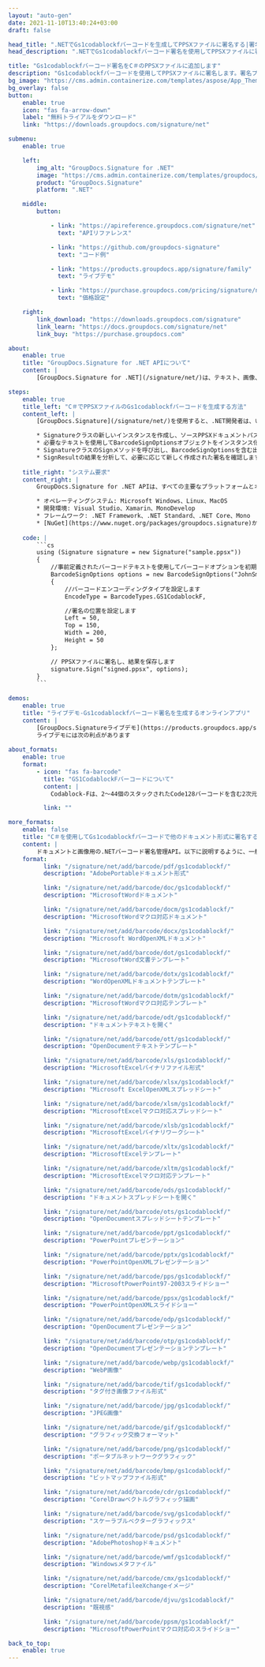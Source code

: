 ```yaml
---
layout: "auto-gen"
date: 2021-11-10T13:40:24+03:00
draft: false

head_title: ".NETでGs1codablockfバーコードを生成してPPSXファイルに署名する|署名文書"
head_description: ".NETでGs1codablockfバーコード署名を使用してPPSXファイルに署名する-人気のあるビジネスドキュメントや画像ファイル形式にバーコードを追加する."

title: "Gs1codablockfバーコード署名をC＃のPPSXファイルに追加します"
description: "Gs1codablockfバーコードを使用してPPSXファイルに署名します。署名プロパティを操作し、ニーズに合ったドキュメント内で高度な署名オプションを設定します."
bg_image: "https://cms.admin.containerize.com/templates/aspose/App_Themes/V3/images/bg/header1.png"
bg_overlay: false
button:
    enable: true
    icon: "fas fa-arrow-down"
    label: "無料トライアルをダウンロード"
    link: "https://downloads.groupdocs.com/signature/net"

submenu:
    enable: true

    left:
        img_alt: "GroupDocs.Signature for .NET"
        image: "https://cms.admin.containerize.com/templates/groupdocs/images/product-logos/90x90-noborder/groupdocs-signature-net.png"
        product: "GroupDocs.Signature"
        platform: ".NET"

    middle:
        button:

            - link: "https://apireference.groupdocs.com/signature/net"
              text: "APIリファレンス"

            - link: "https://github.com/groupdocs-signature"
              text: "コード例"

            - link: "https://products.groupdocs.app/signature/family"
              text: "ライブデモ"

            - link: "https://purchase.groupdocs.com/pricing/signature/net"
              text: "価格設定"

    right:
        link_download: "https://downloads.groupdocs.com/signature"
        link_learn: "https://docs.groupdocs.com/signature/net"
        link_buy: "https://purchase.groupdocs.com"

about:
    enable: true
    title: "GroupDocs.Signature for .NET APIについて"
    content: |
        [GroupDocs.Signature for .NET](/signature/net/)は、テキスト、画像、バーコード、スタンプ、フォームフィールド、QRコード、メタデータなどのさまざまな署名タイプを使用してデジタルドキュメントに電子署名するネイティブ.NETAPIです。ユーザーは、PDF、Microsoft Word、Excelワークシート、PowerPointプレゼンテーション、Adobe Photoshop、メタファイル、および画像ファイル形式内のデジタル署名を追加、編集、検証、削除、および検索でき、必要に応じて署名プロパティをカスタマイズするための追加サポートがあります。

steps:
    enable: true
    title_left: "C＃でPPSXファイルのGs1codablockfバーコードを生成する方法"
    content_left: |
        [GroupDocs.Signature](/signature/net/)を使用すると、.NET開発者は、いくつかの簡単な手順を実行することで、アプリケーション内のPPSXファイルにGs1codablockfバーコードを簡単に追加できます。

        * Signatureクラスの新しいインスタンスを作成し、ソースPPSXドキュメントパスをコンストラクターパラメーターとして渡します。
        * 必要なテキストを使用してBarcodeSignOptionsオブジェクトをインスタンス化し、EncodeTypeプロパティをGS1CodablockFに設定します。
        * SignatureクラスのSignメソッドを呼び出し、BarcodeSignOptionsを含む出力PPSXファイル名を渡します。
        * SignResultの結果を分析して、必要に応じて新しく作成された署名を確認します。
        
    title_right: "システム要求"
    content_right: |
        GroupDocs.Signature for .NET APIは、すべての主要なプラットフォームとオペレーティングシステムでサポートされています。以下のコードを実行する前に、システムに次の前提条件がインストールされていることを確認してください。

        * オペレーティングシステム: Microsoft Windows、Linux、MacOS
        * 開発環境: Visual Studio、Xamarin、MonoDevelop
        * フレームワーク: .NET Framework、.NET Standard、.NET Core、Mono
        * [NuGet](https://www.nuget.org/packages/groupdocs.signature)からGroupDocs.Signaturefor.NETの最新バージョンをダウンロードします
        
    code: |
        ```cs
        using (Signature signature = new Signature("sample.ppsx"))
        {
            //事前定義されたバーコードテキストを使用してバーコードオプションを初期化します
            BarcodeSignOptions options = new BarcodeSignOptions("JohnSmith")
            {
                //バーコードエンコーディングタイプを設定します
                EncodeType = BarcodeTypes.GS1CodablockF,

                //署名の位置を設定します
                Left = 50,
                Top = 150,
                Width = 200,
                Height = 50
            };

            // PPSXファイルに署名し、結果を保存します 
            signature.Sign("signed.ppsx", options);
        }
        ```
        
demos:
    enable: true
    title: "ライブデモ-Gs1codablockfバーコード署名を生成するオンラインアプリ"
    content: |
        [GroupDocs.Signatureライブデモ](https://products.groupdocs.app/signature/family)サイトにアクセスして、Gs1codablockfバーコードをPPSXファイルに今すぐ追加してください。  
        ライブデモには次の利点があります
        
about_formats:
    enable: true
    format:
        - icon: "fas fa-barcode"
          title: "GS1CodablockFバーコードについて"
          content: |
            Codablock-Fは、2〜44個のスタックされたCode128バーコードを含む2次元のスタックされたシンボルです。これは、長いデータメッセージを小さなスペースに収める方法として1989年にドイツのIdentcode Systeme GmbHによって発明され、主に医療および電子産業で使用されてきました。

          link: ""

more_formats:
    enable: false
    title: "C＃を使用してGs1codablockfバーコードで他のドキュメント形式に署名する"
    content: |
        ドキュメントと画像用の.NETバーコード署名管理API。以下に説明するように、一般的なファイル形式のいくつかにバーコード署名を追加します。
    format: 
          link: "/signature/net/add/barcode/pdf/gs1codablockf/"
          description: "AdobePortableドキュメント形式"

          link: "/signature/net/add/barcode/doc/gs1codablockf/"
          description: "MicrosoftWordドキュメント"

          link: "/signature/net/add/barcode/docm/gs1codablockf/"
          description: "MicrosoftWordマクロ対応ドキュメント"

          link: "/signature/net/add/barcode/docx/gs1codablockf/"
          description: "Microsoft WordOpenXMLドキュメント"

          link: "/signature/net/add/barcode/dot/gs1codablockf/"
          description: "MicrosoftWord文書テンプレート"

          link: "/signature/net/add/barcode/dotx/gs1codablockf/"
          description: "WordOpenXMLドキュメントテンプレート"

          link: "/signature/net/add/barcode/dotm/gs1codablockf/"
          description: "MicrosoftWordマクロ対応テンプレート"       

          link: "/signature/net/add/barcode/odt/gs1codablockf/"
          description: "ドキュメントテキストを開く"

          link: "/signature/net/add/barcode/ott/gs1codablockf/"
          description: "OpenDocumentテキストテンプレート"

          link: "/signature/net/add/barcode/xls/gs1codablockf/"
          description: "MicrosoftExcelバイナリファイル形式"

          link: "/signature/net/add/barcode/xlsx/gs1codablockf/"
          description: "Microsoft ExcelOpenXMLスプレッドシート"

          link: "/signature/net/add/barcode/xlsm/gs1codablockf/"
          description: "MicrosoftExcelマクロ対応スプレッドシート"

          link: "/signature/net/add/barcode/xlsb/gs1codablockf/"
          description: "MicrosoftExcelバイナリワークシート"

          link: "/signature/net/add/barcode/xltx/gs1codablockf/"
          description: "MicrosoftExcelテンプレート"

          link: "/signature/net/add/barcode/xltm/gs1codablockf/"
          description: "MicrosoftExcelマクロ対応テンプレート"

          link: "/signature/net/add/barcode/ods/gs1codablockf/"
          description: "ドキュメントスプレッドシートを開く"

          link: "/signature/net/add/barcode/ots/gs1codablockf/"
          description: "OpenDocumentスプレッドシートテンプレート"

          link: "/signature/net/add/barcode/ppt/gs1codablockf/"
          description: "PowerPointプレゼンテーション"

          link: "/signature/net/add/barcode/pptx/gs1codablockf/"
          description: "PowerPointOpenXMLプレゼンテーション"

          link: "/signature/net/add/barcode/pps/gs1codablockf/"
          description: "MicrosoftPowerPoint97-2003スライドショー"

          link: "/signature/net/add/barcode/ppsx/gs1codablockf/"
          description: "PowerPointOpenXMLスライドショー"                              

          link: "/signature/net/add/barcode/odp/gs1codablockf/"
          description: "OpenDocumentプレゼンテーション"

          link: "/signature/net/add/barcode/otp/gs1codablockf/"
          description: "OpenDocumentプレゼンテーションテンプレート"

          link: "/signature/net/add/barcode/webp/gs1codablockf/"
          description: "WebP画像"

          link: "/signature/net/add/barcode/tif/gs1codablockf/"
          description: "タグ付き画像ファイル形式"

          link: "/signature/net/add/barcode/jpg/gs1codablockf/"
          description: "JPEG画像"

          link: "/signature/net/add/barcode/gif/gs1codablockf/"
          description: "グラフィック交換フォーマット"

          link: "/signature/net/add/barcode/png/gs1codablockf/"
          description: "ポータブルネットワークグラフィック"

          link: "/signature/net/add/barcode/bmp/gs1codablockf/"
          description: "ビットマップファイル形式"

          link: "/signature/net/add/barcode/cdr/gs1codablockf/"
          description: "CorelDrawベクトルグラフィック描画"

          link: "/signature/net/add/barcode/svg/gs1codablockf/"
          description: "スケーラブルベクターグラフィックス"

          link: "/signature/net/add/barcode/psd/gs1codablockf/"
          description: "AdobePhotoshopドキュメント"

          link: "/signature/net/add/barcode/wmf/gs1codablockf/"
          description: "Windowsメタファイル"        

          link: "/signature/net/add/barcode/cmx/gs1codablockf/"
          description: "CorelMetafileeXchangeイメージ"

          link: "/signature/net/add/barcode/djvu/gs1codablockf/"
          description: "既視感"

          link: "/signature/net/add/barcode/ppsm/gs1codablockf/"
          description: "MicrosoftPowerPointマクロ対応のスライドショー"

back_to_top:
    enable: true
---
```

